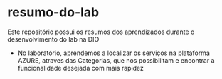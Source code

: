 # resumo-do-lab
Este repositório possui os resumos dos aprendizados durante o desenvolvimento do lab na DIO
- No laboratório, aprendemos a localizar os serviços na plataforma AZURE, atraves das Categorias, que nos possibilitam e encontrar a funcionalidade desejada com mais rapidez
